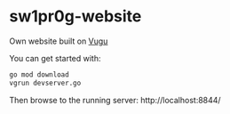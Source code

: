# sw1pr0g-website
Own website built on [Vugu](https://www.vugu.org/)

You can get started with:

```sh
go mod download
vgrun devserver.go
```

Then browse to the running server: http://localhost:8844/
